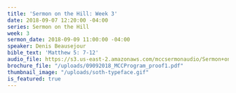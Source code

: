 ```yaml
---
title: 'Sermon on the Hill: Week 3'
date: 2018-09-07 12:20:00 -04:00
series: Sermon on the Hill
week: 3
sermon_date: 2018-09-09 11:00:00 -04:00
speaker: Denis Beausejour
bible_text: 'Matthew 5: 7-12'
audio_file: https://s3.us-east-2.amazonaws.com/mccsermonaudio/Sermon+on+the+Hill_+Week+3.lite.mp3
brochure_file: "/uploads/09092018_MCCProgram_proof1.pdf"
thumbnail_image: "/uploads/soth-typeface.gif"
is_featured: true
---
```


